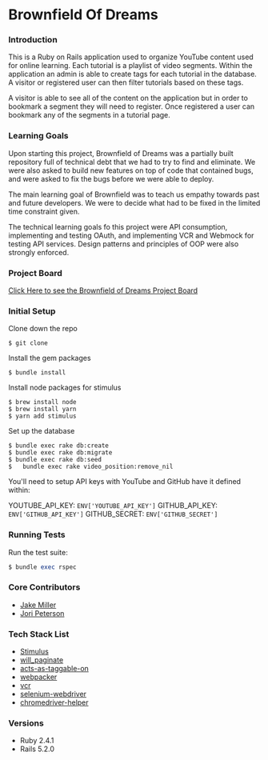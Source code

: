 # Brownfield Of Dreams

### Introduction

This is a Ruby on Rails application used to organize YouTube content used for online learning. Each tutorial is a playlist of video segments. Within the application an admin is able to create tags for each tutorial in the database. A visitor or registered user can then filter tutorials based on these tags.

A visitor is able to see all of the content on the application but in order to bookmark a segment they will need to register. Once registered a user can bookmark any of the segments in a tutorial page.


### Learning Goals

Upon starting this project, Brownfield of Dreams was a partially built repository full of technical debt that we had to try to find and eliminate. We were also asked to build new features on top of code that contained bugs, and were asked to fix the bugs before we were able to deploy.

The main learning goal of Brownfield was to teach us empathy towards past and future developers. We were to decide what had to be fixed in the limited time constraint given.

The technical learning goals fo this project were API consumption, implementing and testing OAuth, and implementing VCR and Webmock for testing API services. Design patterns and principles of OOP were also strongly enforced.


### Project Board

[Click Here to see the Brownfield of Dreams Project Board](https://github.com/Jake0Miller/brownfield-of-dreams/projects/1)


### Initial Setup

Clone down the repo
```
$ git clone
```

Install the gem packages
```
$ bundle install
```

Install node packages for stimulus
```
$ brew install node
$ brew install yarn
$ yarn add stimulus
```

Set up the database
```
$ bundle exec rake db:create
$ bundle exec rake db:migrate
$ bundle exec rake db:seed
$	bundle exec rake video_position:remove_nil
```

You'll need to setup API keys with YouTube and GitHub have it defined within:

YOUTUBE_API_KEY: `ENV['YOUTUBE_API_KEY']`
GITHUB_API_KEY: `ENV['GITHUB_API_KEY']`
GITHUB_SECRET: `ENV['GITHUB_SECRET']`

### Running Tests

Run the test suite:
```ruby
$ bundle exec rspec
```

### Core Contributors

- [Jake Miller](https://github.com/Jake0Miller)
- [Jori Peterson](https://github.com/JoriPeterson)


### Tech Stack List

* [Stimulus](https://github.com/stimulusjs/stimulus)
* [will_paginate](https://github.com/mislav/will_paginate)
* [acts-as-taggable-on](https://github.com/mbleigh/acts-as-taggable-on)
* [webpacker](https://github.com/rails/webpacker)
* [vcr](https://github.com/vcr/vcr)
* [selenium-webdriver](https://www.seleniumhq.org/docs/03_webdriver.jsp)
* [chromedriver-helper](http://chromedriver.chromium.org/)

### Versions

* Ruby 2.4.1
* Rails 5.2.0
